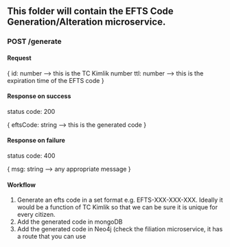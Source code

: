 ## This folder will contain the EFTS Code Generation/Alteration microservice.

### POST /generate

#### Request

{
  id: number --> this is the TC Kimlik number
  ttl: number --> this is the expiration time of the EFTS code 
}

#### Response on success
status code: 200

{
  eftsCode: string --> this is the generated code
}

#### Response on failure
status code: 400

{
  msg: string --> any appropriate message
}

#### Workflow
1) Generate an efts code in a set format e.g. EFTS-XXX-XXX-XXX. Ideally it would be a function of TC Kimlik so that we can be sure it is unique for every citizen.
2) Add the generated code in mongoDB
3) Add the generated code in Neo4j (check the filiation microservice, it has a route that you can use

